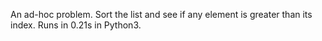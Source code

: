 An ad-hoc problem. Sort the list and see if any element is greater than its index. Runs in 0.21s in Python3.
